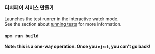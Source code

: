 ### 더치페이 서비스 만들기

Launches the test runner in the interactive watch mode.\
See the section about [running tests](https://facebook.github.io/create-react-app/docs/running-tests) for more information.

### `npm run build`

**Note: this is a one-way operation. Once you `eject`, you can't go back!**

